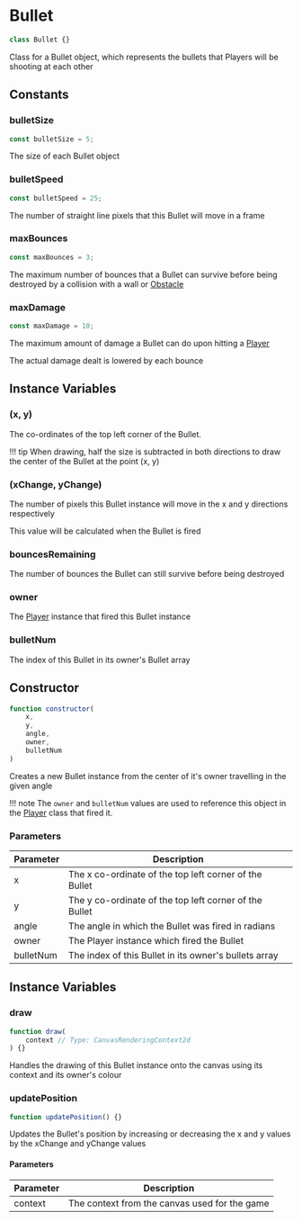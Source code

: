 # Bullet
```js
class Bullet {}
```

Class for a Bullet object, which represents the bullets that Players will be shooting at each other

## Constants

### bulletSize
```js
const bulletSize = 5;
```

The size of each Bullet object

### bulletSpeed
```js
const bulletSpeed = 25;
```

The number of straight line pixels that this Bullet will move in a frame

### maxBounces
```js
const maxBounces = 3;
```

The maximum number of bounces that a Bullet can survive before being destroyed by a collision with a wall or [Obstacle][1]

### maxDamage
```js
const maxDamage = 10;
```

The maximum amount of damage a Bullet can do upon hitting a [Player][2]

The actual damage dealt is lowered by each bounce

## Instance Variables

### (x, y)

The co-ordinates of the top left corner of the Bullet.

!!! tip
    When drawing, half the size is subtracted in both directions to draw the center of the Bullet at the point (x, y)

### (xChange, yChange)

The number of pixels this Bullet instance will move in the x and y directions respectively

This value will be calculated when the Bullet is fired

### bouncesRemaining

The number of bounces the Bullet can still survive before being destroyed

### owner

The [Player][2] instance that fired this Bullet instance

### bulletNum

The index of this Bullet in its owner's Bullet array

## Constructor
```js
function constructor(
	x,
	y,
	angle,
	owner,
	bulletNum
)
```

Creates a new Bullet instance from the center of it's owner travelling in the given angle

!!! note
	The `owner` and `bulletNum` values are used to reference this object in the [Player][1] class that fired it.

### Parameters
| Parameter |                      Description                       |
| --------- | ------------------------------------------------------ |
|     x     | The x co-ordinate of the top left corner of the Bullet |
|     y     | The y co-ordinate of the top left corner of the Bullet |
|   angle   |   The angle in which the Bullet was fired in radians   |
|   owner   |       The Player instance which fired the Bullet       |
| bulletNum |  The index of this Bullet in its owner's bullets array |

## Instance Variables

### draw
```js
function draw(
    context // Type: CanvasRenderingContext2d
) {}
```

Handles the drawing of this Bullet instance onto the canvas using its context and its owner's colour

### updatePosition
```js
function updatePosition() {}
```

Updates the Bullet's position by increasing or decreasing the x and y values by the xChange and yChange values


#### Parameters
| Parameter |                  Description                  |
| --------- | --------------------------------------------- |
|  context  | The context from the canvas used for the game |

[1]: /game/obstacle "Obstacle"
[2]: /game/player "Player"